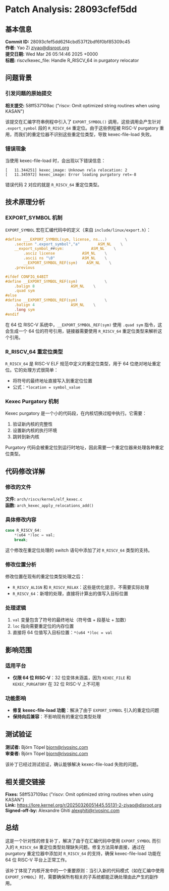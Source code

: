 # Patch Analysis: 28093cfef5dd

## 基本信息

**Commit ID:** 28093cfef5dd62f4cbd537f2bdf6f0bf85309c45  
**作者:** Yao Zi <ziyao@disroot.org>  
**提交日期:** Wed Mar 26 05:14:46 2025 +0000  
**标题:** riscv/kexec_file: Handle R_RISCV_64 in purgatory relocator  

## 问题背景

### 引发问题的原始提交

**相关提交:** 58ff537109ac ("riscv: Omit optimized string routines when using KASAN")  

该提交在汇编字符串例程中引入了 `EXPORT_SYMBOL()` 调用，这些调用会产生针对 `.export_symbol` 段的 `R_RISCV_64` 重定位。由于这些例程被 RISC-V purgatory 重用，而我们的重定位器不识别这些重定位类型，导致 kexec-file-load 失败。

### 错误现象

当使用 kexec-file-load 时，会出现以下错误信息：
```
[   11.344251] kexec_image: Unknown rela relocation: 2
[   11.345972] kexec_image: Error loading purgatory ret=-8
```

错误代码 2 对应的就是 `R_RISCV_64` 重定位类型。

## 技术原理分析

### EXPORT_SYMBOL 机制

`EXPORT_SYMBOL` 宏在汇编代码中的定义（来自 `include/linux/export.h`）：

```c
#define ___EXPORT_SYMBOL(sym, license, ns...)        \
    .section ".export_symbol","a"        ASM_NL    \
    __export_symbol_##sym:            ASM_NL    \
        .asciz license            ASM_NL    \
        .ascii ns "\0"            ASM_NL    \
        __EXPORT_SYMBOL_REF(sym)    ASM_NL    \
    .previous

#ifdef CONFIG_64BIT
#define __EXPORT_SYMBOL_REF(sym)            \
    .balign 8                ASM_NL    \
    .quad sym
#else
#define __EXPORT_SYMBOL_REF(sym)            \
    .balign 4                ASM_NL    \
    .long sym
#endif
```

在 64 位 RISC-V 系统中，`__EXPORT_SYMBOL_REF(sym)` 使用 `.quad sym` 指令，这会生成一个 64 位的符号引用，链接器需要使用 `R_RISCV_64` 重定位类型来解析这个引用。

### R_RISCV_64 重定位类型

`R_RISCV_64` 是 RISC-V ELF 规范中定义的重定位类型，用于 64 位绝对地址重定位。它的处理方式很简单：
- 将符号的最终地址直接写入到重定位位置
- 公式：`*location = symbol_value`

### Kexec Purgatory 机制

Kexec purgatory 是一个小的代码段，在内核切换过程中执行。它需要：
1. 验证新内核的完整性
2. 设置新内核的执行环境
3. 跳转到新内核

Purgatory 代码会被重定位到运行时地址，因此需要一个重定位器来处理各种重定位类型。

## 代码修改详解

### 修改的文件

**文件:** `arch/riscv/kernel/elf_kexec.c`  
**函数:** `arch_kexec_apply_relocations_add()`  

### 具体修改内容

```c
case R_RISCV_64:
    *(u64 *)loc = val;
    break;
```

这个修改在重定位处理的 switch 语句中添加了对 `R_RISCV_64` 类型的支持。

### 修改位置分析

修改位置在现有的重定位类型处理之后：
- `R_RISCV_ALIGN` 和 `R_RISCV_RELAX`：这些是优化提示，不需要实际处理
- `R_RISCV_64`：新增的处理，直接将计算出的值写入目标位置

### 处理逻辑

1. `val` 变量包含了符号的最终地址（符号值 + 段基址 + 加数）
2. `loc` 指向需要重定位的内存位置
3. 直接将 64 位值写入目标位置：`*(u64 *)loc = val`

## 影响范围

### 适用平台
- **仅限 64 位 RISC-V**：32 位变体未涵盖，因为 `KEXEC_FILE` 和 `KEXEC_PURGATORY` 在 32 位 RISC-V 上不可用

### 功能影响
- **修复 kexec-file-load 功能**：解决了由于 `EXPORT_SYMBOL` 引入的重定位问题
- **保持向后兼容**：不影响现有的重定位类型处理

## 测试验证

**测试者:** Björn Töpel <bjorn@rivosinc.com>  
**审查者:** Björn Töpel <bjorn@rivosinc.com>  

该补丁已经过测试验证，确认能够解决 kexec-file-load 失败的问题。

## 相关提交链接

**Fixes:** 58ff537109ac ("riscv: Omit optimized string routines when using KASAN")  
**Link:** https://lore.kernel.org/r/20250326051445.55131-2-ziyao@disroot.org  
**Signed-off-by:** Alexandre Ghiti <alexghiti@rivosinc.com>  

## 总结

这是一个针对性的修复补丁，解决了由于在汇编代码中使用 `EXPORT_SYMBOL` 而引入的 `R_RISCV_64` 重定位类型处理缺失问题。修复方法简单直接，通过在 purgatory 重定位器中添加对 `R_RISCV_64` 的支持，确保 kexec-file-load 功能在 64 位 RISC-V 平台上正常工作。

该补丁体现了内核开发中的一个重要原则：当引入新的代码模式（如在汇编中使用 `EXPORT_SYMBOL`）时，需要确保所有相关的子系统都能正确处理由此产生的副作用。
